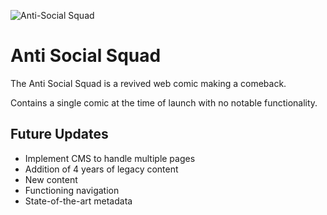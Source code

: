 ![Anti-Social Squad](https://s3.us-east-2.amazonaws.com/toddbirchard-github/ass.jpg)

# Anti Social Squad

The Anti Social Squad is a revived web comic making a comeback.

Contains a single comic at the time of launch with no notable functionality.

## Future Updates
- Implement CMS to handle multiple pages
- Addition of 4 years of legacy content
- New content
- Functioning navigation
- State-of-the-art metadata
